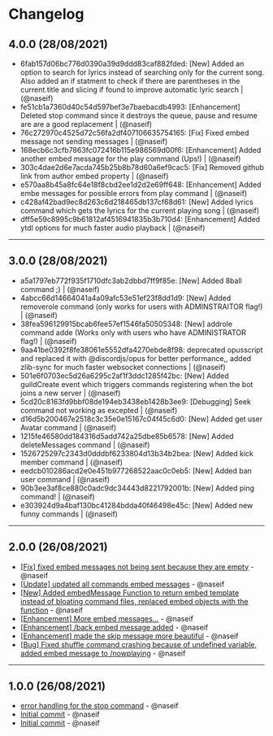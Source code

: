 # Changelog

## 4.0.0 (28/08/2021)
- 6fab157d06bc776d0390a39d9ddd83caf882fded: [New] Added an option to search for lyrics instead of searching only for the current song. Also added an if statment to check if there are parentheses in the current.title and slicing if found to improve automatic lyric search | (@naseif)
- fe51cb1a7360d40c54d597bef3e7baebacdb4993: [Enhancement] Deleted stop command since it destroys the queue, pause and resume are are a good replacement | (@naseif)
- 76c272970c4525d72c56fa2df407106635754165: [Fix] Fixed embed message not sending messages | (@naseif)
- 168ecb6c3cfb7863fc072416b115e986569d00f6: [Enhancement] Added another embed message for the play command (Ups!) | (@naseif)
- 303c4dae2d6e7acda745b25b8b78d60a6ef9cac5: [Fix] Removed github link from author embed property | (@naseif)
- e570aa8b45a8fc64e18f8cbd2ee1d2d2e69ff648: [Enhancement] Added embe messages for possible errors from play command | (@naseif)
- c428af42bad9ec8d263c6d218465db137cf68d61: [New] Added lyrics command which gets the lyrics for the current playing song | (@naseif)
- dff5e59c8995c9b61812af4516941835b3b710d4: [Enhancement] Added ytdl options for much faster audio playback | (@naseif)

---

## 3.0.0 (28/08/2021)
- a5a1797eb772f935f1710dfc3ab2dbbd7ff9f85e: [New] Added 8ball command ;) | (@naseif)
- 4abcc66d14664041a4a09afc53e51ef23f8dd1d9: [New] Added removerole command (only works for users with ADMINSTRAITOR flag!) | (@naseif)
- 38fea596129915bcab6fee57ef1546fa50505348: [New] addrole command adde (Works only with users who have ADMINISTRATOR flag!) | (@naseif)
- 9aa41be0392f8fe38061e5552dfa4270ebde8f98: deprecated opusscript and replaced it with @discordjs/opus for better performance,, added zlib-sync for much faster websocket connections | (@naseif)
- 501e6f0703ec5d26a6295c2af1f3ddc1285f42bc: [New] Added guildCreate event which triggers commands registering when the bot joins a new server | (@naseif)
- 5cd20c8163fd9bbf08de194eb3438eb1428b3ee9: [Debugging] Seek command not working as excepted | (@naseif)
- d16d5b200467e2518c3c35e0e15167c04f45c6d0: [New] Added get user Avatar command | (@naseif)
- 1215fe46580dd184316d5add742a25dbe85b6578: [New] Added deleteMessages command | (@naseif)
- 1526725297c2343d0dddbf6233804d13b34b2bea: [New] Added kick member command | (@naseif)
- eedcb010286acd2e0e451b977268522aac0c0eb5: [New] Added ban user command | (@naseif)
- 90b3ee3af8ce880c0adc9dc34443d8221792001b: [New] Added ping command! | (@naseif)
- e303924d9a4baf130bc41284bdda40f46498e45c: [New] Added new funny commands | (@naseif)

---

## 2.0.0 (26/08/2021)
- [[Fix] fixed embed messages not being sent because they are empty](https://github.com/naseif/Eyesense-Music-Bot/commit/7f227c1b76a7ffe3eeb3cd2ad470040133468ae4) - @naseif
- [[Update] updated all commands embed messages](https://github.com/naseif/Eyesense-Music-Bot/commit/3337541158691ede7dc7a008e2a2a1e7ec00a905) - @naseif
- [[New] Added embedMessage Function to return embed template instead of bloating command files, replaced embed objects with the function](https://github.com/naseif/Eyesense-Music-Bot/commit/b2e872b49cfebbb94d01e6719f761e91942a964a) - @naseif
- [[Enhancement] More embed messages...](https://github.com/naseif/Eyesense-Music-Bot/commit/bdb761e79a30d03dc6586177c141a1d81d610343) - @naseif
- [[Enhancement] /back embed message added](https://github.com/naseif/Eyesense-Music-Bot/commit/ff90d682e84514823240c2c2c67eee30949ea1b8) - @naseif
- [[Enhancement] made the skip message more beautiful](https://github.com/naseif/Eyesense-Music-Bot/commit/f17747cdfebd3f3409aa52df71b55aabc4628294) - @naseif
- [[Bug] Fixed shuffle command crashing because of undefined variable, added embed message to /nowplaying](https://github.com/naseif/Eyesense-Music-Bot/commit/6bc099b1bf59571bf9991594802f7829a96a9664) - @naseif

---

## 1.0.0 (26/08/2021)
- [error handling for the stop command](https://github.com/naseif/Eyesense-Music-Bot/commit/dd6656ec64074ac0fa8f635814a7a3c979103a1c) - @naseif
- [Initial commit](https://github.com/naseif/Eyesense-Music-Bot/commit/f3de5f79e08f191d11e6f2866d00df1ed0089a24) - @naseif
- [Initial commit](https://github.com/naseif/Eyesense-Music-Bot/commit/f7b70e2190721f87131ec64354b386bcefa2313c) - @naseif

